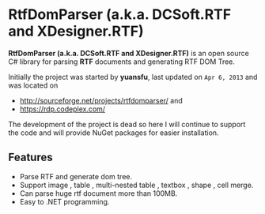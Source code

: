 # RtfDomParser (a.k.a. DCSoft.RTF and XDesigner.RTF) 
**RtfDomParser (a.k.a. DCSoft.RTF and XDesigner.RTF)** is an open source C# library for parsing **RTF** documents and generating RTF DOM Tree.

Initially the project was started by **yuansfu**, last updated on `Apr 6, 2013` and was located on
- http://sourceforge.net/projects/rtfdomparser/ and
- https://rdp.codeplex.com/

The development of the project is dead so here I will continue to support the code and will provide NuGet packages for easier installation.

## Features
* Parse RTF and generate dom tree.
* Support image , table , multi-nested table , textbox , shape , cell merge.
* Can parse huge rtf document more than 100MB.
* Easy to .NET programming.
